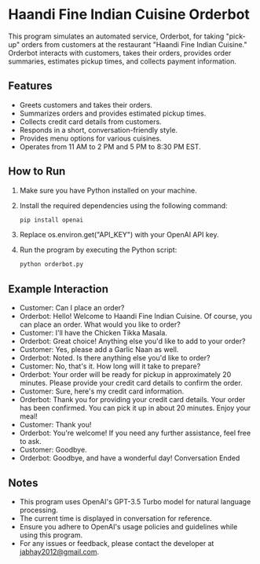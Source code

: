 
# Haandi Fine Indian Cuisine Orderbot

This program simulates an automated service, Orderbot, for taking "pick-up" orders from customers at the restaurant "Haandi Fine Indian Cuisine." Orderbot interacts with customers, takes their orders, provides order summaries, estimates pickup times, and collects payment information.

## Features

- Greets customers and takes their orders.
- Summarizes orders and provides estimated pickup times.
- Collects credit card details from customers.
- Responds in a short, conversation-friendly style.
- Provides menu options for various cuisines.
- Operates from 11 AM to 2 PM and 5 PM to 8:30 PM EST.

## How to Run

1. Make sure you have Python installed on your machine.
2. Install the required dependencies using the following command:

   ```bash
   pip install openai

3. Replace os.environ.get("API_KEY") with your OpenAI API key.
4. Run the program by executing the Python script:
  
 
   ```bash
   python orderbot.py

## Example Interaction

- Customer: Can I place an order?
- Orderbot: Hello! Welcome to Haandi Fine Indian Cuisine. Of course, you can place an order. What would you like to order?
- Customer: I'll have the Chicken Tikka Masala.
- Orderbot: Great choice! Anything else you'd like to add to your order?
- Customer: Yes, please add a Garlic Naan as well.
- Orderbot: Noted. Is there anything else you'd like to order?
- Customer: No, that's it. How long will it take to prepare?
- Orderbot: Your order will be ready for pickup in approximately 20 minutes. Please provide your credit card details to confirm the order.
- Customer: Sure, here's my credit card information.
- Orderbot: Thank you for providing your credit card details. Your order has been confirmed. You can pick it up in about 20 minutes. Enjoy your meal!
- Customer: Thank you!
- Orderbot: You're welcome! If you need any further assistance, feel free to ask.
- Customer: Goodbye.
- Orderbot: Goodbye, and have a wonderful day!
Conversation Ended

## Notes

- This program uses OpenAI's GPT-3.5 Turbo model for natural language processing.
- The current time is displayed in conversation for reference.
- Ensure you adhere to OpenAI's usage policies and guidelines while using this program.
- For any issues or feedback, please contact the developer at jabhay2012@gmail.com.







